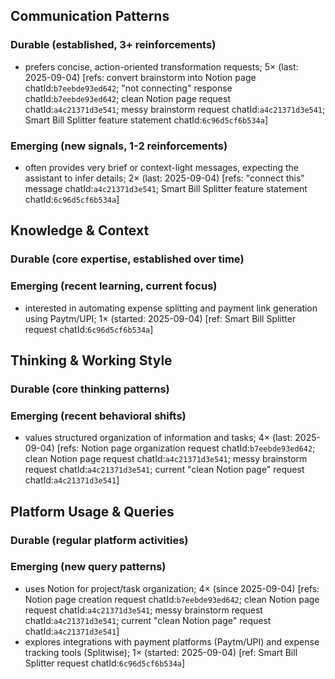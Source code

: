 ## Communication Patterns
### Durable (established, 3+ reinforcements)
- prefers concise, action-oriented transformation requests; 5× (last: 2025-09-04) [refs: convert brainstorm into Notion page chatId:`b7eebde93ed642`; "not connecting" response chatId:`b7eebde93ed642`; clean Notion page request chatId:`a4c21371d3e541`; messy brainstorm request chatId:`a4c21371d3e541`; Smart Bill Splitter feature statement chatId:`6c96d5cf6b534a`]

### Emerging (new signals, 1-2 reinforcements)
- often provides very brief or context-light messages, expecting the assistant to infer details; 2× (last: 2025-09-04) [refs: "connect this" message chatId:`a4c21371d3e541`; Smart Bill Splitter feature statement chatId:`6c96d5cf6b534a`]

## Knowledge & Context
### Durable (core expertise, established over time)

### Emerging (recent learning, current focus)
- interested in automating expense splitting and payment link generation using Paytm/UPI; 1× (started: 2025-09-04) [ref: Smart Bill Splitter request chatId:`6c96d5cf6b534a`]

## Thinking & Working Style
### Durable (core thinking patterns)

### Emerging (recent behavioral shifts)
- values structured organization of information and tasks; 4× (last: 2025-09-04) [refs: Notion page organization request chatId:`b7eebde93ed642`; clean Notion page request chatId:`a4c21371d3e541`; messy brainstorm request chatId:`a4c21371d3e541`; current "clean Notion page" request chatId:`a4c21371d3e541`]

## Platform Usage & Queries
### Durable (regular platform activities)

### Emerging (new query patterns)
- uses Notion for project/task organization; 4× (since 2025-09-04) [refs: Notion page creation request chatId:`b7eebde93ed642`; clean Notion page request chatId:`a4c21371d3e541`; messy brainstorm request chatId:`a4c21371d3e541`; current "clean Notion page" request chatId:`a4c21371d3e541`]
- explores integrations with payment platforms (Paytm/UPI) and expense tracking tools (Splitwise); 1× (started: 2025-09-04) [ref: Smart Bill Splitter request chatId:`6c96d5cf6b534a`]